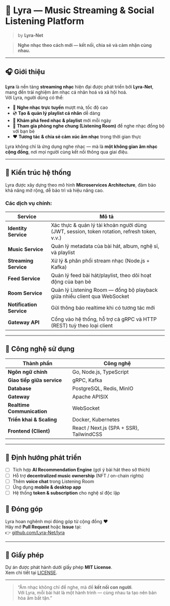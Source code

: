 # 🌌 Lyra — Music Streaming & Social Listening Platform

> by **Lyra-Net**

> **Nghe nhạc theo cách mới — kết nối, chia sẻ và cảm nhận cùng nhau.**

---

## 🎧 Giới thiệu

**Lyra** là nền tảng **streaming nhạc** hiện đại được phát triển bởi **Lyra-Net**, mang đến trải nghiệm âm nhạc cá nhân hoá và xã hội hoá.  
Với Lyra, người dùng có thể:

- 🎵 **Nghe nhạc trực tuyến** mượt mà, tốc độ cao
- 💿 **Tạo & quản lý playlist cá nhân** dễ dàng
- 📰 **Khám phá feed nhạc & playlist** mới mỗi ngày
- 🤝 **Tham gia phòng nghe chung (Listening Room)** để nghe nhạc đồng bộ với bạn bè
- ❤️ **Tương tác & chia sẻ cảm xúc âm nhạc** trong thời gian thực

Lyra không chỉ là ứng dụng nghe nhạc — mà là **một không gian âm nhạc cộng đồng**, nơi mọi người cùng kết nối thông qua giai điệu.

---

## 🧩 Kiến trúc hệ thống

Lyra được xây dựng theo mô hình **Microservices Architecture**, đảm bảo khả năng mở rộng, dễ bảo trì và hiệu năng cao.

### Các dịch vụ chính:

| Service                  | Mô tả                                                                                       |
| ------------------------ | ------------------------------------------------------------------------------------------- |
| **Identity Service**     | Xác thực & quản lý tài khoản người dùng (JWT, session, token rotation, refresh token, v.v.) |
| **Music Service**        | Quản lý metadata của bài hát, album, nghệ sĩ, và playlist                                   |
| **Streaming Service**    | Xử lý & phân phối stream nhạc (Node.js + Kafka)                                             |
| **Feed Service**         | Quản lý feed bài hát/playlist, theo dõi hoạt động của bạn bè                                |
| **Room Service**         | Quản lý Listening Room — đồng bộ playback giữa nhiều client qua WebSocket                   |
| **Notification Service** | Gửi thông báo realtime khi có tương tác mới                                                 |
| **Gateway API**          | Cổng vào hệ thống, hỗ trợ cả gRPC và HTTP (REST) tuỳ theo loại client                       |

---

## 🧠 Công nghệ sử dụng

| Thành phần                 | Công nghệ                                |
| -------------------------- | ---------------------------------------- |
| **Ngôn ngữ chính**         | Go, Node.js, TypeScript                  |
| **Giao tiếp giữa service** | gRPC, Kafka                              |
| **Database**               | PostgreSQL, Redis, MinIO                 |
| **Gateway**                | Apache APISIX                            |
| **Realtime Communication** | WebSocket                                |
| **Triển khai & Scaling**   | Docker, Kubernetes                       |
| **Frontend (Client)**      | React / Next.js (SPA + SSR), TailwindCSS |

---

## 🧭 Định hướng phát triển

- [ ] Tích hợp **AI Recommendation Engine** (gợi ý bài hát theo sở thích)
- [ ] Hỗ trợ **decentralized music ownership** (NFT / on-chain rights)
- [ ] Thêm **voice chat** trong Listening Room
- [ ] Ứng dụng **mobile & desktop app**
- [ ] Hệ thống **token & subscription** cho nghệ sĩ độc lập

## 🤝 Đóng góp

Lyra hoan nghênh mọi đóng góp từ cộng đồng ❤️  
Hãy mở **Pull Request** hoặc **Issue** tại:  
👉 [github.com/Lyra-Net/lyra](https://github.com/Lyra-Net/lyra)

---

## 📜 Giấy phép

Dự án được phát hành dưới giấy phép **MIT License**.  
Xem chi tiết tại [LICENSE](./LICENSE).

---

> “Âm nhạc không chỉ để nghe, mà để **kết nối con người**.  
> Với Lyra, mỗi bài hát là một hành trình — cùng nhau ta tạo nên bản hòa âm bất tận.”

